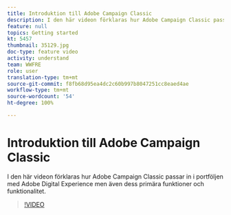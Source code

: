 ```yaml
---
title: Introduktion till Adobe Campaign Classic
description: I den här videon förklaras hur Adobe Campaign Classic passar in i portföljen med Adobe Digital Experience men även dess primära funktioner och funktionalitet.
feature: null
topics: Getting started
kt: 5457
thumbnail: 35129.jpg
doc-type: feature video
activity: understand
team: WWFRE
role: user
translation-type: tm+mt
source-git-commit: f8fb68d95ea4dc2c60b997b8047251cc8eaed4ae
workflow-type: tm+mt
source-wordcount: '54'
ht-degree: 100%

---
```



# Introduktion till Adobe Campaign Classic

I den här videon förklaras hur Adobe Campaign Classic passar in i portföljen med Adobe Digital Experience men även dess primära funktioner och funktionalitet.

>[!VIDEO](https://video.tv.adobe.com/v/35129?quality=12)
